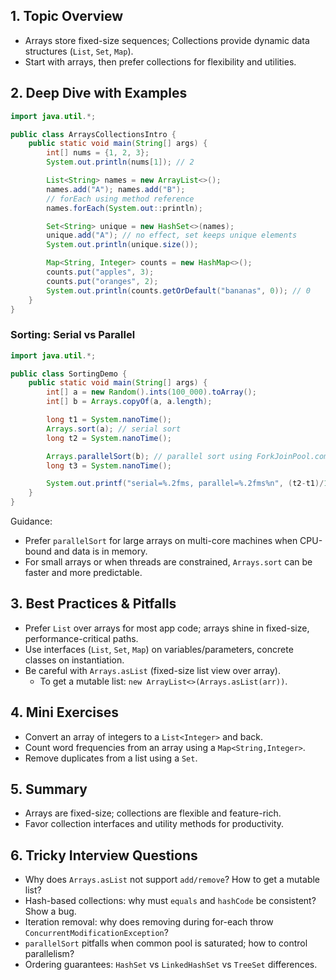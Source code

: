 ## 1. Topic Overview

- Arrays store fixed-size sequences; Collections provide dynamic data structures (`List`, `Set`, `Map`).
- Start with arrays, then prefer collections for flexibility and utilities.

## 2. Deep Dive with Examples

```java
import java.util.*;

public class ArraysCollectionsIntro {
    public static void main(String[] args) {
        int[] nums = {1, 2, 3};
        System.out.println(nums[1]); // 2

        List<String> names = new ArrayList<>();
        names.add("A"); names.add("B");
        // forEach using method reference
        names.forEach(System.out::println);

        Set<String> unique = new HashSet<>(names);
        unique.add("A"); // no effect, set keeps unique elements
        System.out.println(unique.size());

        Map<String, Integer> counts = new HashMap<>();
        counts.put("apples", 3);
        counts.put("oranges", 2);
        System.out.println(counts.getOrDefault("bananas", 0)); // 0
    }
}
```

### Sorting: Serial vs Parallel

```java
import java.util.*;

public class SortingDemo {
    public static void main(String[] args) {
        int[] a = new Random().ints(100_000).toArray();
        int[] b = Arrays.copyOf(a, a.length);

        long t1 = System.nanoTime();
        Arrays.sort(a); // serial sort
        long t2 = System.nanoTime();

        Arrays.parallelSort(b); // parallel sort using ForkJoinPool.commonPool()
        long t3 = System.nanoTime();

        System.out.printf("serial=%.2fms, parallel=%.2fms%n", (t2-t1)/1e6, (t3-t2)/1e6);
    }
}
```

Guidance:

- Prefer `parallelSort` for large arrays on multi-core machines when CPU-bound and data is in memory.
- For small arrays or when threads are constrained, `Arrays.sort` can be faster and more predictable.

## 3. Best Practices & Pitfalls

- Prefer `List` over arrays for most app code; arrays shine in fixed-size, performance-critical paths.
- Use interfaces (`List`, `Set`, `Map`) on variables/parameters, concrete classes on instantiation.
- Be careful with `Arrays.asList` (fixed-size list view over array).
  - To get a mutable list: `new ArrayList<>(Arrays.asList(arr))`.

## 4. Mini Exercises

- Convert an array of integers to a `List<Integer>` and back.
- Count word frequencies from an array using a `Map<String,Integer>`.
- Remove duplicates from a list using a `Set`.

## 5. Summary

- Arrays are fixed-size; collections are flexible and feature-rich.
- Favor collection interfaces and utility methods for productivity.

## 6. Tricky Interview Questions

- Why does `Arrays.asList` not support `add/remove`? How to get a mutable list?
- Hash-based collections: why must `equals` and `hashCode` be consistent? Show a bug.
- Iteration removal: why does removing during for-each throw `ConcurrentModificationException`?
- `parallelSort` pitfalls when common pool is saturated; how to control parallelism?
- Ordering guarantees: `HashSet` vs `LinkedHashSet` vs `TreeSet` differences.
